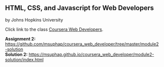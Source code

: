 ## HTML, CSS, and Javascript for Web Developers
by Johns Hopkins University

Click link to the class [Coursera Web Developers](https://www.coursera.org/learn/html-css-javascript-for-web-developers/home/welcome).

<strong>Assignment 2:</strong> https://github.com/msuphap/coursera_web_developer/tree/master/module2-solution <br>
<strong>Solution 2:</strong> https://msuphap.github.io/coursera_web_developer/module2-solution/index.html
